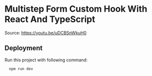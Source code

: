 # Multistep Form Custom Hook With React And TypeScript

Source:
https://youtu.be/uDCBSnWkuH0



## Deployment

Run this project with following command:

```bash
  npm run dev
```

